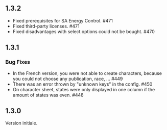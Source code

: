 ## 1.3.2

- Fixed prerequisites for SA Energy Control. #471
- Fixed third-party licenses. #471
- Fixed disadvantages with select options could not be bought. #470

## 1.3.1

### Bug Fixes

- In the French version, you were not able to create characters, because you could not choose any publication, race, ... #449
- There was an error thrown by "unknown keys" in the config. #450
- On character sheet, states were only displayed in one column if the amount of states was even. #448

## 1.3.0

Version initiale.
